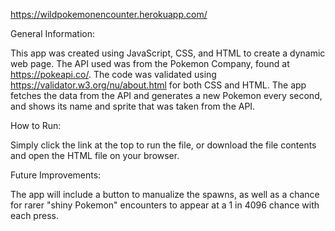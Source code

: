 https://wildpokemonencounter.herokuapp.com/

General Information:

This app was created using JavaScript, CSS, and HTML to create a dynamic web page. The API used was from the Pokemon Company, found at https://pokeapi.co/. The code was validated using https://validator.w3.org/nu/about.html for both CSS and HTML. The app fetches the data from the API and generates a new Pokemon every second, and shows its name and sprite that was taken from the API. 

How to Run:

Simply click the link at the top to run the file, or download the file contents and open the HTML file on your browser.

Future Improvements: 

The app will include a button to manualize the spawns, as well as a chance for rarer "shiny Pokemon" encounters to appear at a 1 in 4096 chance with each press. 
